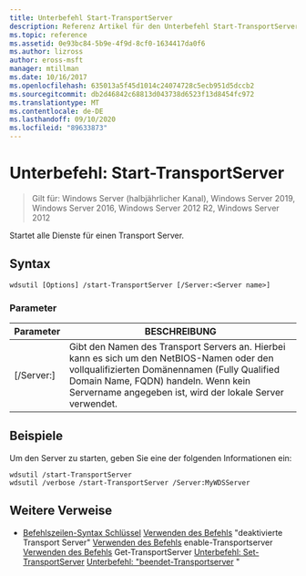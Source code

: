 ```yaml
---
title: Unterbefehl Start-TransportServer
description: Referenz Artikel für den Unterbefehl Start-TransportServer, mit dem alle Dienste für einen Transport Server gestartet werden.
ms.topic: reference
ms.assetid: 0e93bc84-5b9e-4f9d-8cf0-1634417da0f6
ms.author: lizross
author: eross-msft
manager: mtillman
ms.date: 10/16/2017
ms.openlocfilehash: 635013a5f45d1014c24074728c5ecb951d5dccb2
ms.sourcegitcommit: db2d46842c68813d043738d6523f13d8454fc972
ms.translationtype: MT
ms.contentlocale: de-DE
ms.lasthandoff: 09/10/2020
ms.locfileid: "89633873"
---
```

# <a name="subcommand-start-transportserver"></a>Unterbefehl: Start-TransportServer

> Gilt für: Windows Server (halbjährlicher Kanal), Windows Server 2019, Windows Server 2016, Windows Server 2012 R2, Windows Server 2012

Startet alle Dienste für einen Transport Server.

## <a name="syntax"></a>Syntax
```
wdsutil [Options] /start-TransportServer [/Server:<Server name>]
```
### <a name="parameters"></a>Parameter
|Parameter|BESCHREIBUNG|
|-------|--------|
|[/Server:<Server name>]|Gibt den Namen des Transport Servers an. Hierbei kann es sich um den NetBIOS-Namen oder den vollqualifizierten Domänennamen (Fully Qualified Domain Name, FQDN) handeln. Wenn kein Servername angegeben ist, wird der lokale Server verwendet.|
## <a name="examples"></a>Beispiele
Um den Server zu starten, geben Sie eine der folgenden Informationen ein:
```
wdsutil /start-TransportServer
wdsutil /verbose /start-TransportServer /Server:MyWDSServer
```
## <a name="additional-references"></a>Weitere Verweise
- [Befehlszeilen-Syntax Schlüssel](command-line-syntax-key.md) 
 [Verwenden des Befehls](using-the-disable-transportserver-command.md) 
 "deaktivierte Transport Server" [Verwenden des Befehls](using-the-enable-transportserver-command.md) 
 enable-Transportserver [Verwenden des Befehls](using-the-get-transportserver-command.md) 
 Get-TransportServer [Unterbefehl: Set-TransportServer](subcommand-set-transportserver.md) 
 [Unterbefehl: "beendet-Transportserver](subcommand-stop-transportserver.md) "
